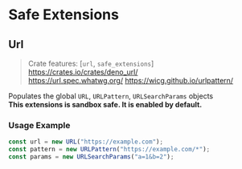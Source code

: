 # Safe Extensions
## Url
> Crate features: [`url`, `safe_extensions`]  
> <https://crates.io/crates/deno_url/>  
> <https://url.spec.whatwg.org/>
> <https://wicg.github.io/urlpattern/>

Populates the global `URL`, `URLPattern`, `URLSearchParams` objects  
**This extensions is sandbox safe. It is enabled by default.**

### Usage Example
```js
const url = new URL("https://example.com");
const pattern = new URLPattern("https://example.com/*");
const params = new URLSearchParams("a=1&b=2");
```